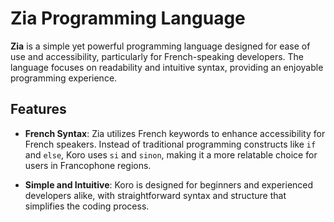 # Zia Programming Language

**Zia** is a simple yet powerful programming language designed for ease of use and accessibility, particularly for French-speaking developers. The language focuses on readability and intuitive syntax, providing an enjoyable programming experience.

## Features

- **French Syntax**: Zia utilizes French keywords to enhance accessibility for French speakers. Instead of traditional programming constructs like `if` and `else`, Koro uses `si` and `sinon`, making it a more relatable choice for users in Francophone regions.
  
- **Simple and Intuitive**: Koro is designed for beginners and experienced developers alike, with straightforward syntax and structure that simplifies the coding process.
